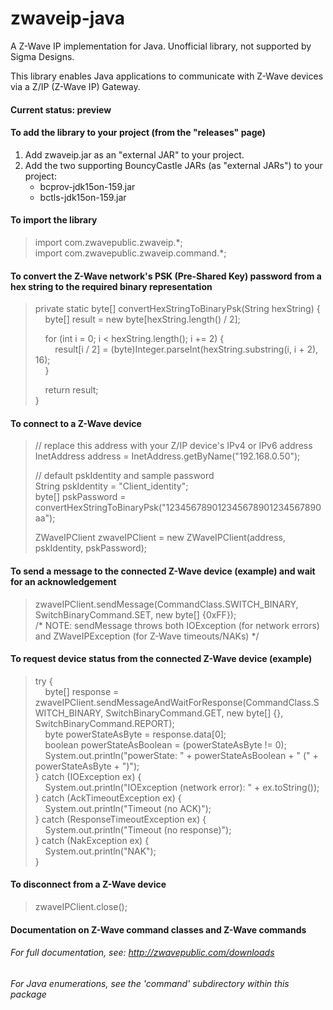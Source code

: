 # zwaveip-java
A Z-Wave IP implementation for Java. Unofficial library, not supported by Sigma Designs.

This library enables Java applications to communicate with Z-Wave devices via a Z/IP (Z-Wave IP) Gateway.

#### Current status: preview  

#### To add the library to your project (from the "releases" page)  
1. Add zwaveip.jar as an "external JAR" to your project.  
2. Add the two supporting BouncyCastle JARs (as "external JARs") to your project: 
   * bcprov-jdk15on-159.jar  
   * bctls-jdk15on-159.jar  

#### To import the library
> import com.zwavepublic.zwaveip.\*;  
> import com.zwavepublic.zwaveip.command.\*;  

#### To convert the Z-Wave network's PSK (Pre-Shared Key) password from a hex string to the required binary representation
> private static byte[] convertHexStringToBinaryPsk(String hexString) {  
> &nbsp;&nbsp;&nbsp;&nbsp;byte[] result = new byte[hexString.length() / 2];  
>  
> &nbsp;&nbsp;&nbsp;&nbsp;for (int i = 0; i < hexString.length(); i += 2) {  
> &nbsp;&nbsp;&nbsp;&nbsp;&nbsp;&nbsp;&nbsp;&nbsp;result[i / 2] = (byte)Integer.parseInt(hexString.substring(i, i + 2), 16);  
> &nbsp;&nbsp;&nbsp;&nbsp;}  
>  
> &nbsp;&nbsp;&nbsp;&nbsp;return result;  
> }  

#### To connect to a Z-Wave device
> // replace this address with your Z/IP device's IPv4 or IPv6 address  
> InetAddress address = InetAddress.getByName("192.168.0.50");  
>  
> // default pskIdentity and sample password  
> String pskIdentity = "Client_identity";  
> byte[] pskPassword = convertHexStringToBinaryPsk("123456789012345678901234567890aa");  
>  
> ZWaveIPClient zwaveIPClient = new ZWaveIPClient(address, pskIdentity, pskPassword);  

#### To send a message to the connected Z-Wave device (example) and wait for an acknowledgement
> zwaveIPClient.sendMessage(CommandClass.SWITCH_BINARY, SwitchBinaryCommand.SET, new byte[] {0xFF});  
/\* NOTE: sendMessage throws both IOException (for network errors) and ZWaveIPException (for Z-Wave timeouts/NAKs) \*/

#### To request device status from the connected Z-Wave device (example)
> try {  
> &nbsp;&nbsp;&nbsp;&nbsp;byte[] response = zwaveIPClient.sendMessageAndWaitForResponse(CommandClass.SWITCH_BINARY, SwitchBinaryCommand.GET, new byte[] {}, SwitchBinaryCommand.REPORT);  
> &nbsp;&nbsp;&nbsp;&nbsp;byte powerStateAsByte = response.data[0];  
> &nbsp;&nbsp;&nbsp;&nbsp;boolean powerStateAsBoolean = (powerStateAsByte != 0);  
> &nbsp;&nbsp;&nbsp;&nbsp;System.out.println("powerState: " + powerStateAsBoolean + " (" + powerStateAsByte + ")");  
> } catch (IOException ex) {  
> &nbsp;&nbsp;&nbsp;&nbsp;System.out.println("IOException (network error): " + ex.toString());  
> } catch (AckTimeoutException ex) {  
> &nbsp;&nbsp;&nbsp;&nbsp;System.out.println("Timeout (no ACK)");  
> } catch (ResponseTimeoutException ex) {  
> &nbsp;&nbsp;&nbsp;&nbsp;System.out.println("Timeout (no response)");  
> } catch (NakException ex) {  
> &nbsp;&nbsp;&nbsp;&nbsp;System.out.println("NAK");  
> }  

#### To disconnect from a Z-Wave device  
> zwaveIPClient.close();  


#### Documentation on Z-Wave command classes and Z-Wave commands  
###### For full documentation, see: http://zwavepublic.com/downloads  
###### For Java enumerations, see the 'command' subdirectory within this package
